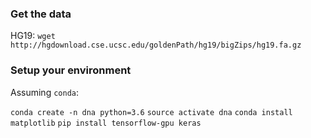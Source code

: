 ### Get the data

HG19: `wget http://hgdownload.cse.ucsc.edu/goldenPath/hg19/bigZips/hg19.fa.gz`

### Setup your environment

Assuming `conda`:

`conda create -n dna python=3.6`
`source activate dna`
`conda install matplotlib`
`pip install tensorflow-gpu keras`
